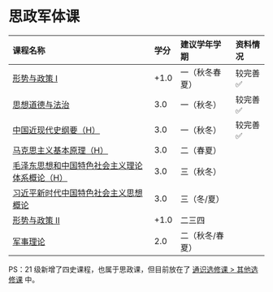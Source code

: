 # 思政军体课

<style>
.md-typeset table:not([class]) th {
    min-width: 1em;
}
</style>

<div style="text-align: center" markdown="1">

|课程名称|学分|建议学年学期|资料情况|
|:--|:--|:--|:--|
|[形势与政策 Ⅰ](situation_policy1/)|+1.0|一（秋冬春夏）|较完善✅|
|[思想道德与法治](morality_law/)|3.0|一（秋冬）|较完善✅|
|[中国近现代史纲要（H）](modern_history/)|3.0|一（秋冬）|较完善✅|
|[马克思主义基本原理（H）](marxism_basic/)|3.0|二（春夏）||
|[毛泽东思想和中国特色社会主义理论体系概论（H）](mao_thought/)|3.0|三（秋冬）||
|[习近平新时代中国特色社会主义思想概论](xi_thought/)|3.0|三（冬/夏）||
|[形势与政策 Ⅱ](situation_policy2/)|+1.0|二三四||
|[军事理论](military_theory/)|2.0|二（秋冬/春夏）||

</div>

PS：21 级新增了四史课程，也属于思政课，但目前放在了 [通识选修课 > 其他选修课](../general/others/) 中。
